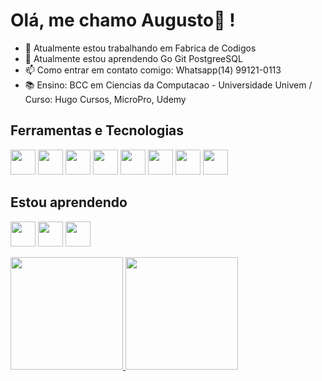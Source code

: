 # Olá, me chamo Augusto👋 !
- 🔭 Atualmente estou trabalhando em Fabrica de Codigos
- 🌱 Atualmente estou aprendendo Go Git PostgreeSQL
- 📫 Como entrar em contato comigo: Whatsapp(14) 99121-0113
- 📚 Ensino: BCC em Ciencias da Computacao - Universidade Univem / Curso: Hugo Cursos, MicroPro, Udemy

## Ferramentas e Tecnologias

<img loading="lazy" src="https://cdn.jsdelivr.net/gh/devicons/devicon/icons/microsoftsqlserver/microsoftsqlserver-plain-wordmark.svg" width="40" height="40"/>   <img loading="lazy" src="https://cdn.jsdelivr.net/gh/devicons/devicon/icons/mysql/mysql-original-wordmark.svg" width="40" height="40" /> 
     <img loading="lazy" src="https://cdn.jsdelivr.net/gh/devicons/devicon/icons/vscode/vscode-original.svg" width="40" height="40" />
     <img loading="lazy" src="https://cdn.jsdelivr.net/gh/devicons/devicon/icons/visualstudio/visualstudio-plain-wordmark.svg" width="40" height="40" /> 
      <img loading="lazy" src="https://cdn.jsdelivr.net/gh/devicons/devicon/icons/python/python-original.svg" width="40" height="40" />
     <img loading="lazy" src="https://cdn.jsdelivr.net/gh/devicons/devicon/icons/javascript/javascript-plain.svg" width="40" height="40" />
  <img loading="lazy" src="https://cdn.jsdelivr.net/gh/devicons/devicon/icons/dot-net/dot-net-original-wordmark.svg" width="40" height="40" />   <img loading="lazy" src="https://cdn.jsdelivr.net/gh/devicons/devicon/icons/php/php-original.svg" width="40" height="40" />

## Estou aprendendo
<img loading="lazy" src="https://cdn.jsdelivr.net/gh/devicons/devicon/icons/go/go-original-wordmark.svg" width="40" height="40" /> <img loading="lazy" src="https://cdn.jsdelivr.net/gh/devicons/devicon/icons/git/git-original-wordmark.svg" width="40" height="40" />  <img loading="lazy" src="https://cdn.jsdelivr.net/gh/devicons/devicon/icons/postgresql/postgresql-original.svg" width="40" height="40" />


<div>
<a href="https://github.com/AUGUSTOOVALENCIANO">
<img loading="lazy" height="180em" src="https://github-readme-stats.vercel.app/api/top-langs/?username=AUGUSTOOVALENCIANO&layout=compact&langs_count=7&theme=dracula"/>
<img loading="lazy" height="180em" src="https://github-readme-stats.vercel.app/api?username=AUGUSTOOVALENCIANO&show_icons=true&theme=dracula&include_all_commits=true&count_private=true"/>
</div>
          
          
          
          
          
